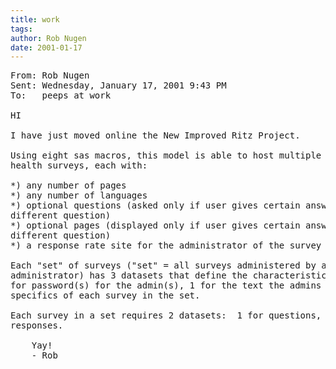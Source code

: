 ```yaml
---
title: work
tags: 
author: Rob Nugen
date: 2001-01-17
---
```


<pre>
From: Rob Nugen
Sent: Wednesday, January 17, 2001 9:43 PM
To:   peeps at work

HI

I have just moved online the New Improved Ritz Project.

Using eight sas macros, this model is able to host multiple organizational
health surveys, each with:

*) any number of pages
*) any number of languages
*) optional questions (asked only if user gives certain answers to a
different question)
*) optional pages (displayed only if user gives certain answers to a
different question)
*) a response rate site for the administrator of the survey

Each "set" of surveys ("set" = all surveys administered by a specific
administrator) has 3 datasets that define the characteristics of the set:  1
for password(s) for the admin(s), 1 for the text the admins see, 1 for
specifics of each survey in the set.

Each survey in a set requires 2 datasets:  1 for questions, and 1 for
responses.

	Yay!
	- Rob
</pre>
